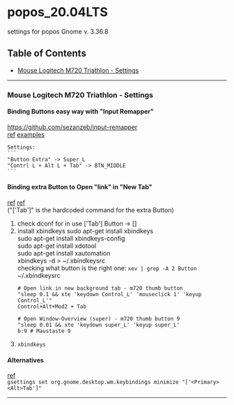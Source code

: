 # popos_20.04LTS
settings for popos
Gnome v. 3.36.8

## Table of Contents 

- [Mouse Logitech M720 Triathlon - Settings](#mouse-logitech-m720-triathlon---settings)

___

### Mouse Logitech M720 Triathlon - Settings
#### Binding Buttons easy way with "Input Remapper"
  https://github.com/sezanzeb/input-remapper  
  [ref](https://ubuntuhandbook.org/index.php/2021/07/remap-keyboard-gamepad-ubuntu/)
  [examples](https://github.com/sezanzeb/input-remapper/blob/HEAD/readme/examples.md)  

    Settings:   
    ```
    "Button Extra" -> Super_L  
    "Contrl L + Alt L + Tab" -> BTN_MIDDLE  
    ```


#### Binding extra Button to Open "link" in "New Tab"
[ref](https://wiki.ubuntuusers.de/xbindkeys/)
[ref](https://www.reddit.com/r/linuxmint/comments/i9w0mb/logitech_m705_to_m720_thumb_button_solution/)   
("['<Primary><Alt>Tab']"  is the hardcoded command for the extra Button)

1. check dconf for in use ['<Control><Alt>Tab'] Button -> []
2. install xbindkeys
    sudo apt-get install xbindkeys   
    sudo apt-get install xbindkeys-config   
    sudo apt-get install xdotool   
    sudo apt-get install xautomation   
    xbindkeys -d > ~/.xbindkeysrc   
    checking what button is the right one: ```xev | grep -A 2 Button```  
    ~/.xbindkeysrc
      ```
      # Open link in new background tab - m720 thumb button
      "sleep 0.1 && xte 'keydown Control_L' 'mouseclick 1' 'keyup Control_L'"
      Control+Alt+Mod2 + Tab
      
      # Open Window-Overview (super) - m720 thumb button 9
      "sleep 0.01 && xte 'keydown super_L' 'keyup super_L'
      b:9 # Maustaste 9
      ```
3. ```xbindkeys```
      
#### Alternatives 
[ref](https://www.medo64.com/2019/03/configuring-thumb-button-on-m720-under-ubuntu/)   
```gsettings set org.gnome.desktop.wm.keybindings minimize "['<Primary><Alt>Tab']" ```
  
___
  
  
